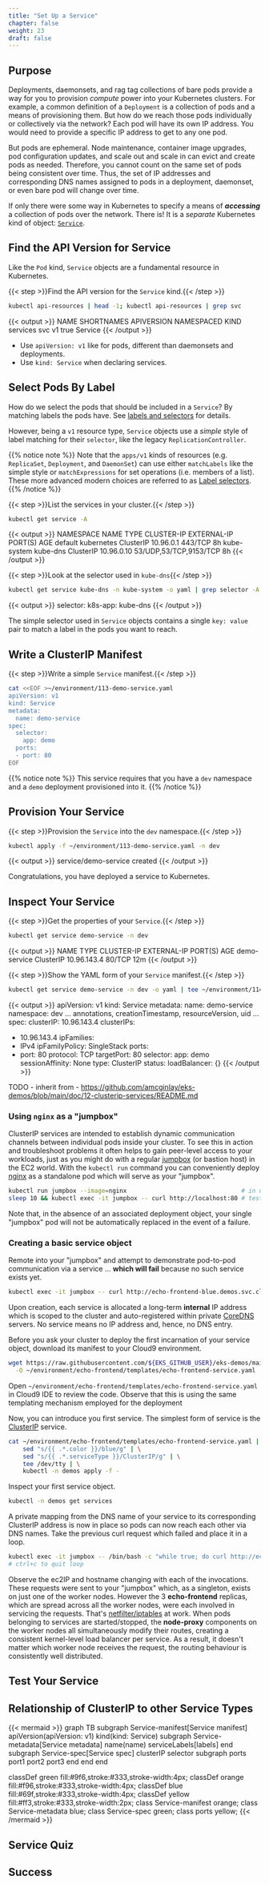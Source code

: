 ```yaml
---
title: "Set Up a Service"
chapter: false
weight: 23
draft: false
---
```


## Purpose

Deployments, daemonsets, and rag tag collections of bare pods provide a way for you to provision *compute* power into your Kubernetes clusters. For example, a common definition of a `Deployment` is a collection of pods and a means of provisioning them. But how do we reach those pods individually or collectively via the network? Each pod will have its own IP address. You would need to provide a specific IP address to get to any one pod. 

But pods are ephemeral. Node maintenance, container image upgrades, pod configuration updates, and scale out and scale in can evict and create pods as needed. Therefore, you cannot count on the same set of pods being consistent over time. Thus, the set of IP addresses and corresponding DNS names assigned to pods in a deployment, daemonset, or even bare pod will change over time.

If only there were some way in Kubernetes to specify a means of ***accessing*** a collection of pods over the network. There is! It is a *separate* Kubernetes kind of object: [`Service`](https://kubernetes.io/docs/concepts/services-networking/service/).

## Find the API Version for Service

Like the `Pod` kind, `Service` objects are a fundamental resource in Kubernetes.

{{< step >}}Find the API version for the `Service` kind.{{< /step >}}

```bash
kubectl api-resources | head -1; kubectl api-resources | grep svc
```

{{< output >}}
NAME        SHORTNAMES   APIVERSION    NAMESPACED   KIND
services    svc          v1            true         Service
{{< /output >}}

- Use `apiVersion: v1` like for pods, different than daemonsets and deployments.
- Use `kind: Service` when declaring services.

## Select Pods By Label

How do we select the pods that should be included in a `Service`? By matching labels the pods have. See [labels and selectors](https://kubernetes.io/docs/concepts/overview/working-with-objects/labels/) for details.

However, being a `v1` resource type, `Service` objects use a *simple* style of label matching for their `selector`, like the legacy `ReplicationController`. 

{{% notice note %}}
Note that the `apps/v1` kinds of resources (e.g. `ReplicaSet`, `Deployment`, and `DaemonSet`) can use either `matchLabels` like the simple style or `matchExpressions` for set operations (i.e. members of a list). These more advanced modern choices are referred to as [Label selectors](https://kubernetes.io/docs/concepts/overview/working-with-objects/labels/#label-selectors).
{{% /notice %}}

{{< step >}}List the services in your cluster.{{< /step >}}

```bash
kubectl get service -A
```

{{< output >}}
NAMESPACE     NAME         TYPE        CLUSTER-IP   EXTERNAL-IP   PORT(S)                  AGE
default       kubernetes   ClusterIP   10.96.0.1    <none>        443/TCP                  8h
kube-system   kube-dns     ClusterIP   10.96.0.10   <none>        53/UDP,53/TCP,9153/TCP   8h
{{< /output >}}

{{< step >}}Look at the selector used in `kube-dns`{{< /step >}}


<!-- skip this shenanigans, just grep for the relevant bit: kubectl get service kube-dns -n kube-system -o yaml >~/environment/112-kube-dns-svc.yaml -->

```bash
kubectl get service kube-dns -n kube-system -o yaml | grep selector -A 1
```

{{< output >}}
  selector:
    k8s-app: kube-dns
{{< /output >}}

The simple selector used in `Service` objects contains a single `key: value` pair to match a label in the pods you want to reach.

## Write a ClusterIP Manifest

{{< step >}}Write a simple `Service` manifest.{{< /step >}}

```bash
cat <<EOF >~/environment/113-demo-service.yaml
apiVersion: v1
kind: Service
metadata:
  name: demo-service
spec:
  selector:
    app: demo
  ports:
  - port: 80
EOF
```

{{% notice note %}}
This service requires that you have a `dev` namespace and a `demo` deployment provisioned into it.
{{% /notice %}}

## Provision Your Service

{{< step >}}Provision the `Service` into the `dev` namespace.{{< /step >}}

```bash
kubectl apply -f ~/environment/113-demo-service.yaml -n dev
```

{{< output >}}
service/demo-service created
{{< /output >}}

Congratulations, you have deployed a service to Kubernetes.

## Inspect Your Service

{{< step >}}Get the properties of your `Service`.{{< /step >}}

```bash
kubectl get service demo-service -n dev
```

{{< output >}}
NAME           TYPE        CLUSTER-IP    EXTERNAL-IP   PORT(S)   AGE
demo-service   ClusterIP   10.96.143.4   <none>        80/TCP    12m
{{< /output >}}

{{< step >}}Show the YAML form of your `Service` manifest.{{< /step >}}

```bash
kubectl get service demo-service -n dev -o yaml | tee ~/environment/114-demo-service-result.yaml
```

{{< output >}}
apiVersion: v1
kind: Service
metadata:
  name: demo-service
  namespace: dev
  ... annotations, creationTimestamp, resourceVersion, uid ...
spec:
  clusterIP: 10.96.143.4
  clusterIPs:
  - 10.96.143.4
  ipFamilies:
  - IPv4
  ipFamilyPolicy: SingleStack
  ports:
  - port: 80
    protocol: TCP
    targetPort: 80
  selector:
    app: demo
  sessionAffinity: None
  type: ClusterIP
status:
  loadBalancer: {}
{{< /output >}}

TODO - inherit from - https://github.com/amcginlay/eks-demos/blob/main/doc/12-clusterip-services/README.md

### Using `nginx` as a "jumpbox"

ClusterIP services are intended to establish dynamic communication channels between individual pods inside your cluster.
To see this in action and troubleshoot problems it often helps to gain peer-level access to your workloads, just as you might do with a regular [jumpbox](https://en.wikipedia.org/wiki/Jump_server) (or bastion host) in the EC2 world.
With the `kubectl run` command you can conveniently deploy [nginx](https://www.nginx.com) as a standalone pod which will serve as your "jumpbox".
```bash
kubectl run jumpbox --image=nginx                                # in default namespace
sleep 10 && kubectl exec -it jumpbox -- curl http://localhost:80 # test the NGINX welcome page
```

Note that, in the absence of an associated deployment object, your single "jumpbox" pod will not be automatically replaced in the event of a failure.

### Creating a basic service object

Remote into your "jumpbox" and attempt to demonstrate pod-to-pod communication via a service ... **which will fail** because no such service exists yet.
```bash
kubectl exec -it jumpbox -- curl http://echo-frontend-blue.demos.svc.cluster.local:80 # FAILURE EXPECTED!
```

Upon creation, each service is allocated a long-term **internal** IP address which is scoped to the cluster and auto-registered within private [CoreDNS](https://coredns.io/) servers.
No service means no IP address and, hence, no DNS entry.

Before you ask your cluster to deploy the first incarnation of your service object, download its manifest to your Cloud9 environment.
```bash
wget https://raw.githubusercontent.com/${EKS_GITHUB_USER}/eks-demos/main/echo-frontend/templates/echo-frontend-service.yaml \
  -O ~/environment/echo-frontend/templates/echo-frontend-service.yaml
```

Open `~/environment/echo-frontend/templates/echo-frontend-service.yaml` in Cloud9 IDE to review the code.
Observe that this is using the same templating mechanism employed for the deployment

Now, you can introduce you first service.
The simplest form of service is the [ClusterIP](https://kubernetes.io/docs/concepts/services-networking/service/#publishing-services-service-types) service.
```bash
cat ~/environment/echo-frontend/templates/echo-frontend-service.yaml | \
    sed "s/{{ .*.color }}/blue/g" | \
    sed "s/{{ .*.serviceType }}/ClusterIP/g" | \
    tee /dev/tty | \
    kubectl -n demos apply -f -
```

Inspect your first service object.
```bash
kubectl -n demos get services
```

A private mapping from the DNS name of your service to its corresponding ClusterIP address is now in place so pods can now reach each other via DNS names.
Take the previous curl request which failed and place it in a loop.
```bash
kubectl exec -it jumpbox -- /bin/bash -c "while true; do curl http://echo-frontend-blue.demos.svc.cluster.local:80; sleep 0.25; done"
# ctrl+c to quit loop
```

Observe the ec2IP and hostname changing with each of the invocations.
These requests were sent to your "jumpbox" which, as a singleton, exists on just one of the worker nodes.
However the 3 **echo-frontend** replicas, which are spread across all the worker nodes, were each involved in servicing the requests.
That's [netfilter/iptables](https://netfilter.org/) at work.
When pods belonging to services are started/stopped, the **node-proxy** components on the worker nodes all simultaneously modify their routes, creating a consistent kernel-level load balancer per service.
As a result, it doesn't matter which worker node receives the request, the routing behaviour is consistently well distributed.



## Test Your Service

## Relationship of ClusterIP to other Service Types

{{< mermaid >}}
graph TB
subgraph Service-manifest[Service manifest]
  apiVersion(apiVersion: v1)
  kind(kind: Service)
  subgraph Service-metadata[Service metadata]
    name(name)
    serviceLabels[labels]
  end
  subgraph Service-spec[Service spec]
    clusterIP
    selector
    subgraph ports
      port1
      port2
      port3
    end
  end
end 

classDef green fill:#9f6,stroke:#333,stroke-width:4px;
classDef orange fill:#f96,stroke:#333,stroke-width:4px;
classDef blue fill:#69f,stroke:#333,stroke-width:4px;
classDef yellow fill:#ff3,stroke:#333,stroke-width:2px;
class Service-manifest orange;
class Service-metadata blue;
class Service-spec green;
class ports yellow;
{{< /mermaid >}}

## Service Quiz

## Success

